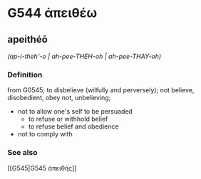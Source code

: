 # G544 ἀπειθέω

## apeithéō

_(ap-i-theh'-o | ah-pee-THEH-oh | ah-pee-THAY-oh)_

### Definition

from G0545; to disbelieve (wilfully and perversely); not believe, disobedient, obey not, unbelieving; 

- not to allow one's self to be persuaded
  - to refuse or withhold belief
  - to refuse belief and obedience
- not to comply with

### See also

[[G545|G545 ἀπειθής]]
